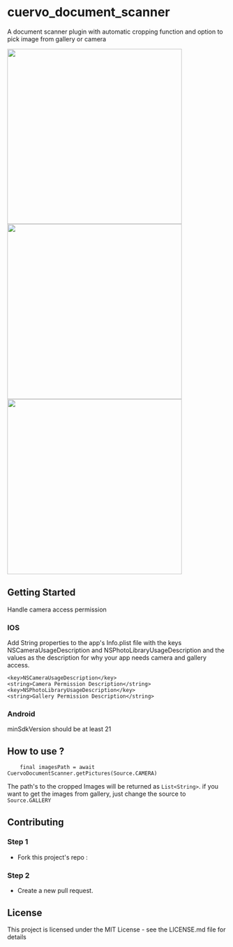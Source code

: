 # cuervo_document_scanner

A document scanner plugin with automatic cropping function and option to pick image from gallery or camera

<img src="https://user-images.githubusercontent.com/1488063/167291601-c64db2d5-78ab-4781-bc7a-afe7eb93e083.png" height ="400" />
<img src="https://user-images.githubusercontent.com/1488063/167291821-3b66d0bb-b636-4911-a572-d2368dc95012.jpeg" height ="400" />
<img src="https://user-images.githubusercontent.com/1488063/167291827-fa0ae804-1b81-4ef4-8607-3b212c3ab1c0.jpeg" height ="400" />


## Getting Started

Handle camera access permission

### **IOS**

Add String properties to the app's Info.plist file with the keys NSCameraUsageDescription and NSPhotoLibraryUsageDescription and the values as the description for why your app needs camera and gallery access.

	<key>NSCameraUsageDescription</key>
	<string>Camera Permission Description</string>
	<key>NSPhotoLibraryUsageDescription</key>
    <string>Gallery Permission Description</string>

### **Android**

minSdkVersion should be at least 21


## How to use ?

```
    final imagesPath = await CuervoDocumentScanner.getPictures(Source.CAMERA)
```

The path's to the cropped Images will be returned as ```List<String>```. if you want to get the images from gallery, just change the source to ```Source.GALLERY```


## Contributing

### Step 1

- Fork this project's repo : 

### Step 2

-  Create a new pull request.



## License
This project is licensed under the MIT License - see the LICENSE.md file for details
